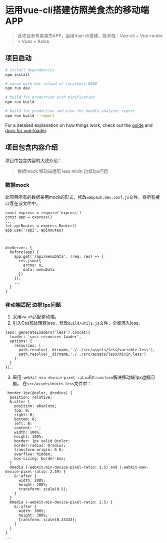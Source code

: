 # 运用vue-cli搭建仿照美食杰的移动端APP

> 此项目参考美食杰APP，运用Vue-cli搭建，技术栈：Vue-cli + Vue-router + Vuex + Axios

## 项目启动

``` bash
# install dependencies
npm install

# serve with hot reload at localhost:8080
npm run dev

# build for production with minification
npm run build

# build for production and view the bundle analyzer report
npm run build --report
```

For a detailed explanation on how things work, check out the [guide](http://vuejs-templates.github.io/webpack/) and [docs for vue-loader](http://vuejs.github.io/vue-loader).

## 项目包含内容介绍

项目中包含内容的大致介绍：
> 数据mock
> 移动端适配 less mixin 边框1px问题

### 数据mock

此项目所有的数据采用mock的形式，修改`webpack.dev.conf.js`文件，将所有接口写在该文件中。
```
const express = require('express')
const app = express()
...
let apiRoutes = express.Router()
app.use('/api', apiRoutes)

...

devServer: {
  before(app) {
    app.get('/api/menuData', (req, res) => {
      res.json({
        errno: 0,
        data: menuData
      })
    }),
    ...
  }
}
```

### 移动端适配 边框1px问题

1. 采用`vw vh`适配移动端。
2. 引入Css预处理器less，修改`build/utils.js`文件，全局混入less。
```
less: generateLoaders('less').concat({
  loader: 'sass-resources-loader',
  options: {
    resources: [
      path.resolve(__dirname,'./../src/assets/less/variable.less'),
      path.resolve(__dirname,'./../src/assets/less/mixin.less')
    ]
  }
}),
```
3. 采用`-webkit-min-device-pixel-ratio`和`transform`解决移动端1px边框问题。
在`src/assets/mixin.less`文件中：
```
.border-1px(@color, @radius) {
  position: relative;
  &:after {
    position: absolute;
    top: 0;
    right: 0;
    bottom: 0;
    left: 0;
    content: '';
    width: 100%;
    height: 100%;
    border: 1px solid @color;
    border-radius: @radius;
    transform-origin: 0 0;
    overflow: hidden;
    box-sizing: border-box;
  }
  @media (-webkit-min-device-pixel-ratio: 1.5) and (-webkit-max-device-pixel-ratio: 2.49) {
    &::after {
      width: 200%;
      height: 200%;
      transform: scale(0.5);
    }
  }
  @media (-webkit-min-device-pixel-ratio: 2.5) {
    &::after {
      width: 300%;
      height: 300%;
      transform: scale(0.33333);
    }
  }
}
...
```
